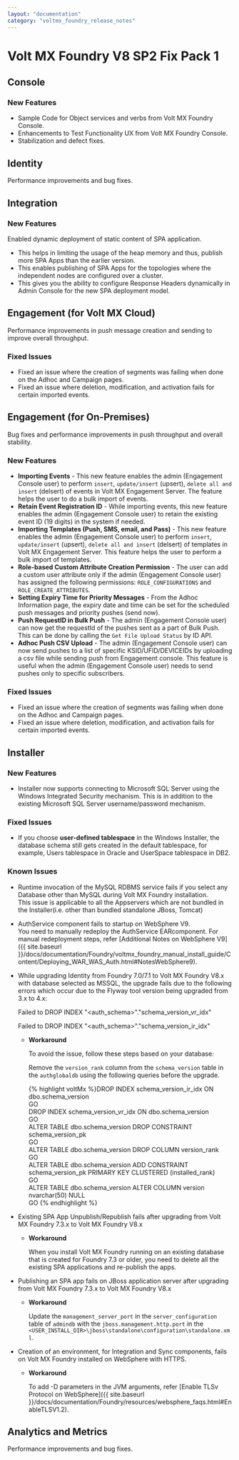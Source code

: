 ```yaml
---
layout: "documentation"
category: "voltmx_foundry_release_notes"
---
```

                          

Volt MX  Foundry V8 SP2 Fix Pack 1
=============================

Console
-------

### New Features

*   Sample Code for Object services and verbs from Volt MX Foundry Console.
*   Enhancements to Test Functionality UX from Volt MX Foundry Console.
*   Stabilization and defect fixes.

Identity
--------

Performance improvements and bug fixes.

Integration
-----------

### New Features

Enabled dynamic deployment of static content of SPA application.

*   This helps in limiting the usage of the heap memory and thus, publish more SPA Apps than the earlier version.
*   This enables publishing of SPA Apps for the topologies where the independent nodes are configured over a cluster.
*   This gives you the ability to configure Response Headers dynamically in Admin Console for the new SPA deployment model.

Engagement (for Volt MX Cloud)
---------------------------

Performance improvements in push message creation and sending to improve overall throughput.

### Fixed Issues

*   Fixed an issue where the creation of segments was failing when done on the Adhoc and Campaign pages.
*   Fixed an issue where deletion, modification, and activation fails for certain imported events.

Engagement (for On-Premises)
----------------------------

Bug fixes and performance improvements in push throughput and overall stability.

### New Features

*   **Importing Events** - This new feature enables the admin (Engagement Console user) to perform `insert`, `update/insert` (upsert), `delete all and insert` (delsert) of events in Volt MX Engagement Server. The feature helps the user to do a bulk import of events.
*   **Retain Event Registration ID** - While importing events, this new feature enables the admin (Engagement Console user) to retain the existing event ID (19 digits) in the system if needed.
*   **Importing Templates (Push, SMS, email, and Pass)** - This new feature enables the admin (Engagement Console user) to perform `insert`, `update/insert` (upsert), `delete all and insert` (delsert) of templates in Volt MX Engagement Server. This feature helps the user to perform a bulk import of templates.
*   **Role-based Custom Attribute Creation Permission** - The user can add a custom user attribute only if the admin (Engagement Console user) has assigned the following permissions: `ROLE_CONFIGURATIONS` and `ROLE_CREATE_ATTRIBUTES`.
*   **Setting Expiry Time for Priority Messages** - From the Adhoc Information page, the expiry date and time can be set for the scheduled push messages and priority pushes (send now).
*   **Push RequestID in Bulk Push** - The admin (Engagement Console user) can now get the requestId of the pushes sent as a part of Bulk Push. This can be done by calling the `Get File Upload Status` by ID API.
*   **Adhoc Push CSV Upload** - The admin (Engagement Console user) can now send pushes to a list of specific KSID/UFID/DEVICEIDs by uploading a csv file while sending push from Engagement console. This feature is useful when the admin (Engagement Console user) needs to send pushes only to specific subscribers.

### Fixed Issues

*   Fixed an issue where the creation of segments was failing when done on the Adhoc and Campaign pages.
*   Fixed an issue where deletion, modification, and activation fails for certain imported events.

Installer
---------

### New Features

*   Installer now supports connecting to Microsoft SQL Server using the Windows Integrated Security mechanism. This is in addition to the existing Microsoft SQL Server username/password mechanism.

### Fixed Issues

*   If you choose **user-defined tablespace** in the Windows Installer, the database schema still gets created in the default tablespace, for example, Users tablespace in Oracle and UserSpace tablespace in DB2.

### Known Issues

*   Runtime invocation of the MySQL RDBMS service fails if you select any Database other than MySQL during Volt MX Foundry installation.  
    This issue is applicable to all the Appservers which are not bundled in the Installer(i.e. other than bundled standalone JBoss, Tomcat)
*   AuthService component fails to startup on WebSphere V9.  
    You need to manually redeploy the AuthService EARcomponent. For manual redeployment steps, refer [Additional Notes on WebSphere V9]({{ site.baseurl }}/docs/documentation/Foundry/voltmx_foundry_manual_install_guide/Content/Deploying_WAR_WAS_Auth.html#NotesWebSphere9).
*   While upgrading Identity from Foundry 7.0/7.1 to Volt MX Foundry V8.x with database selected as MSSQL, the upgrade fails due to the following errors which occur due to the Flyway tool version being upgraded from 3.x to 4.x:
    
    Failed to DROP INDEX "<auth\_schema>"."schema\_version\_vr\_idx"
    
    Failed to DROP INDEX "<auth\_schema>"."schema\_version\_ir\_idx"
    
    *   **Workaround**
        
        To avoid the issue, follow these steps based on your database:
        
        Remove the `version_rank` column from the `schema_version` table in the `authglobaldb` using the following queries before the upgrade.
        
        {% highlight voltMx %}DROP INDEX schema_version_ir_idx ON dbo.schema_version  
        GO  
        DROP INDEX schema_version_vr_idx ON dbo.schema_version  
        GO  
        ALTER TABLE dbo.schema_version DROP CONSTRAINT schema_version_pk  
        GO  
        ALTER TABLE dbo.schema_version DROP COLUMN version_rank  
        GO  
        ALTER TABLE dbo.schema_version ADD CONSTRAINT schema_version_pk PRIMARY KEY CLUSTERED (installed_rank)  
        GO  
        ALTER TABLE dbo.schema_version ALTER COLUMN version nvarchar(50) NULL  
        GO
        {% endhighlight %}
*   Existing SPA App Unpublish/Republish fails after upgrading from Volt MX Foundry 7.3.x to Volt MX Foundry V8.x
    *   **Workaround**
        
        When you install Volt MX Foundry running on an existing database that is created for Foundry 7.3 or older, you need to delete all the existing SPA applications and re-publish the apps.
        
*   Publishing an SPA app fails on JBoss application server after upgrading from Volt MX Foundry 7.3.x to Volt MX Foundry V8.x
    
    *   **Workaround**
        
        Update the `management_server_port` in the `server_configuration` table of `admindb` with the `jboss.management.http.port` in the `<USER_INSTALL_DIR>\jboss\standalone\configuration\standalone.xml`.
        
*   Creation of an environment, for Integration and Sync components, fails on Volt MX Foundry installed on WebSphere with HTTPS.
    
    *   **Workaround**
        
        To add -D parameters in the JVM arguments, refer [Enable TLSv Protocol on WebSphere]({{ site.baseurl }}/docs/documentation/Foundry/resources/websphere_faqs.html#EnableTLSV1.2).
        

Analytics and Metrics
---------------------

Performance improvements and bug fixes.
